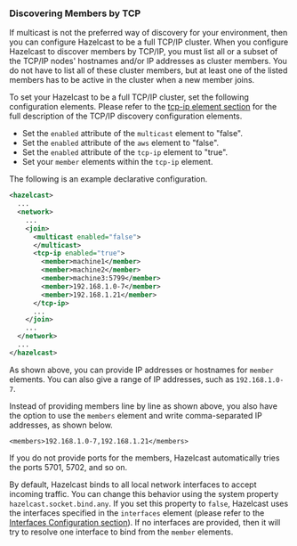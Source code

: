 

### Discovering Members by TCP

If multicast is not the preferred way of discovery for your environment, then you can configure Hazelcast to be a full TCP/IP cluster. When you configure Hazelcast to discover members by TCP/IP, you must list all or a subset of the TCP/IP nodes' hostnames and/or IP addresses as cluster members. You do not have to list all of these cluster members, but at least one of the listed members has to be active in the cluster when a new member joins.

To set your Hazelcast to be a full TCP/IP cluster, set the following configuration elements. Please refer to the [tcp-ip element section](#tcp-ip-element) for the full description of the TCP/IP discovery configuration elements.

- Set the `enabled` attribute of the `multicast` element to "false".
- Set the `enabled` attribute of the `aws` element to "false".
- Set the `enabled` attribute of the `tcp-ip` element to "true".
- Set your `member` elements within the `tcp-ip` element.

The following is an example declarative configuration.

```xml
<hazelcast>
  ...
  <network>
    ...
    <join>
      <multicast enabled="false">
      </multicast>
      <tcp-ip enabled="true">
        <member>machine1</member>
        <member>machine2</member>
        <member>machine3:5799</member>
        <member>192.168.1.0-7</member>
        <member>192.168.1.21</member>
      </tcp-ip>
      ...
    </join>
    ...
  </network>
  ...
</hazelcast>
```

As shown above, you can provide IP addresses or hostnames for `member` elements. You can also give a range of IP addresses, such as `192.168.1.0-7`.

Instead of providing members line by line as shown above, you also have the option to use the `members` element and write comma-separated IP addresses, as shown below.

`<members>192.168.1.0-7,192.168.1.21</members>`

If you do not provide ports for the members, Hazelcast automatically tries the ports 5701, 5702, and so on.

By default, Hazelcast binds to all local network interfaces to accept incoming traffic. You can change this behavior using the system property `hazelcast.socket.bind.any`. If you set this property to `false`, Hazelcast uses the interfaces specified in the `interfaces` element (please refer to the [Interfaces Configuration section](#interfaces)). If no interfaces are provided, then it will try to resolve one interface to bind from the `member` elements.


